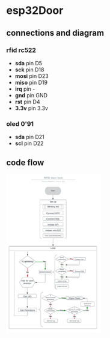 # esp32Door

## connections and diagram
### rfid rc522
- **sda** pin D5
- **sck** pin D18
- **mosi** pin D23
- **miso** pin D19
- **irq** pin  -
- **gnd** pin GND
- **rst** pin D4
- **3.3v** pin 3.3v



### oled 0'91
- **sda** pin D21
- **scl** pin D22

## code flow
<img src="media/rfid_flowchart.png" width="50%" height="50%">